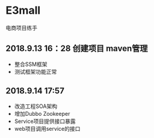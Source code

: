 # E3mall
电商项目练手
## 2018.9.13 16：28 创建项目 maven管理
* 整合SSM框架
* 测试框架功能正常

## 2018.9.14 17:57
* 改造工程SOA架构
* 增加Dubbo Zookeeper
* Service项目提供接口暴露
* web项目调用service的接口